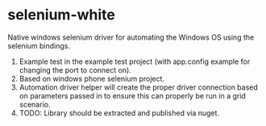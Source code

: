 # selenium-white
Native windows selenium driver for automating the Windows OS using the selenium bindings.

1. Example test in the example test project (with app.config example for changing the port to connect on).
2. Based on windows phone selenium project.
3. Automation driver helper will create the proper driver connection based on parameters passed in to ensure this can properly be run in a grid scenario.
4. TODO: Library should be extracted and published via nuget.
